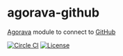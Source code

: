 agorava-github
============

[Agorava](http://agorava.org/) module to connect to [GitHub](http://www.github.com)

[![Circle CI](https://circleci.com/gh/agorava/agorava-github/tree/develop.svg?style=svg)](https://circleci.com/gh/agorava/agorava-github/tree/develop)
[![License](http://img.shields.io/badge/license-Apache2-red.svg)](http://opensource.org/licenses/apache-2.0)
